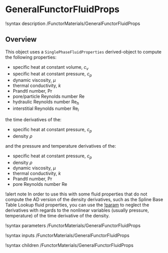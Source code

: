 # GeneralFunctorFluidProps

!syntax description /FunctorMaterials/GeneralFunctorFluidProps

## Overview

This object uses a `SinglePhaseFluidProperties` derived-object to compute the following properties:

- specific heat at constant volume, $c_v$
- specific heat at constant pressure, $c_p$
- dynamic viscosity, $\mu$
- thermal conductivity, $k$
- Prandtl number, $\text{Pr}$
- pore/particle Reynolds number $\text{Re}$
- hydraulic Reynolds number $\text{Re}_h$
- interstitial Reynolds number $\text{Re}_i$


the time derivatives of the:

- specific heat at constant pressure, $c_p$
- density $\rho$


and the pressure and temperature derivatives of the:

- specific heat at constant pressure, $c_p$
- density $\rho$
- dynamic viscosity, $\mu$
- thermal conductivity, $k$
- Prandtl number, $\text{Pr}$
- pore Reynolds number $\text{Re}$

!alert note
In order to use this with some fluid properties that do not compute the AD version of the density
derivatives, such as the Spline Base Table Lookup fluid properties, you can use the
[!param](/FunctorMaterials/GeneralFunctorFluidProps/neglect_derivatives_of_density_time_derivative)
to neglect the derivatives with regards to the nonlinear variables (usually pressure, temperature)
of the time derivative of the density.

!syntax parameters /FunctorMaterials/GeneralFunctorFluidProps

!syntax inputs /FunctorMaterials/GeneralFunctorFluidProps

!syntax children /FunctorMaterials/GeneralFunctorFluidProps
